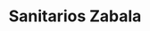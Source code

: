 ---
title: "Sanitarios Zabala"
url: /ciudad-autonoma-de-buenos-aires/sanitarios-zabala/
shop: comercio
---